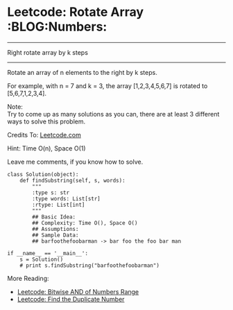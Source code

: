 # Leetcode: Rotate Array     :BLOG:Numbers:


---

Right rotate array by k steps  

---

Rotate an array of n elements to the right by k steps.  

For example, with n = 7 and k = 3, the array [1,2,3,4,5,6,7] is rotated to [5,6,7,1,2,3,4].  

Note:  
Try to come up as many solutions as you can, there are at least 3 different ways to solve this problem.  

Credits To: [Leetcode.com](https://leetcode.com/problems/rotate-array/description/)  

Hint: Time O(n), Space O(1)  

Leave me comments, if you know how to solve.  

    class Solution(object):
        def findSubstring(self, s, words):
            """
            :type s: str
            :type words: List[str]
            :rtype: List[int]
            """
            ## Basic Idea:
            ## Complexity: Time O(), Space O()
            ## Assumptions:
            ## Sample Data:
            ## barfoothefoobarman -> bar foo the foo bar man
    
    if __name__ == '__main__':
        s = Solution()
        # print s.findSubstring("barfoothefoobarman")

More Reading:  
-   [Leetcode: Bitwise AND of Numbers Range](http://brain.dennyzhang.com/bitwise-and/)
-   [Leetcode: Find the Duplicate Number](http://brain.dennyzhang.com/find-duplicate-num/)